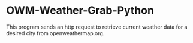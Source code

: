 # OWM-Weather-Grab-Python
This program sends an http request to retrieve current weather data for a desired city from openweathermap.org.
